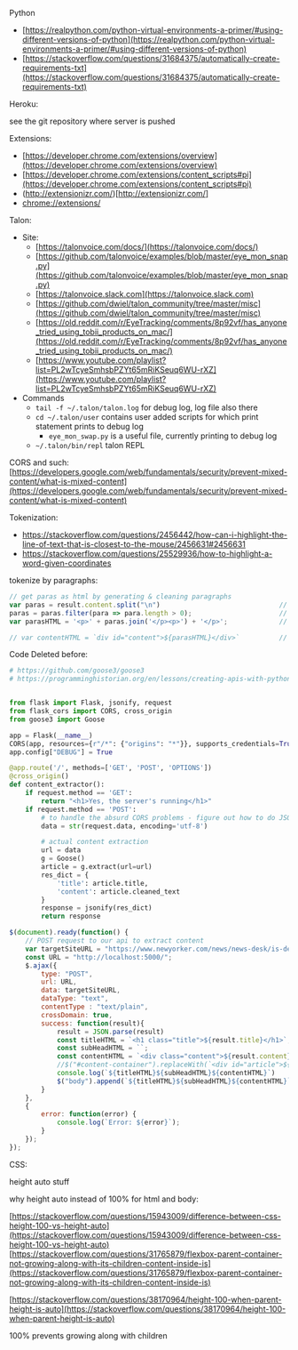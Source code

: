 Python 
* [https://realpython.com/python-virtual-environments-a-primer/#using-different-versions-of-python](https://realpython.com/python-virtual-environments-a-primer/#using-different-versions-of-python)
* [https://stackoverflow.com/questions/31684375/automatically-create-requirements-txt](https://stackoverflow.com/questions/31684375/automatically-create-requirements-txt)

Heroku:

see the git repository where server is pushed

Extensions:

* [https://developer.chrome.com/extensions/overview](https://developer.chrome.com/extensions/overview)
* [https://developer.chrome.com/extensions/content_scripts#pi](https://developer.chrome.com/extensions/content_scripts#pi)
* (http://extensionizr.com/)[http://extensionizr.com/]
* [chrome://extensions/](chrome://extensions/)


Talon:

* Site:
    * [https://talonvoice.com/docs/](https://talonvoice.com/docs/)
    * [https://github.com/talonvoice/examples/blob/master/eye_mon_snap.py](https://github.com/talonvoice/examples/blob/master/eye_mon_snap.py)
    * [https://talonvoice.slack.com](https://talonvoice.slack.com)
    * [https://github.com/dwiel/talon_community/tree/master/misc](https://github.com/dwiel/talon_community/tree/master/misc)
    * [https://old.reddit.com/r/EyeTracking/comments/8p92vf/has_anyone_tried_using_tobii_products_on_mac/](https://old.reddit.com/r/EyeTracking/comments/8p92vf/has_anyone_tried_using_tobii_products_on_mac/)
    * [https://www.youtube.com/playlist?list=PL2wTcyeSmhsbPZYt65mRiKSeuq6WU-rXZ](https://www.youtube.com/playlist?list=PL2wTcyeSmhsbPZYt65mRiKSeuq6WU-rXZ)
* Commands
    * `tail -f ~/.talon/talon.log` for debug log, log file also there
    * `cd ~/.talon/user` contains user added scripts for which print statement prints to debug log
        * `eye_mon_swap.py` is a useful file, currently printing to debug log
    * `~/.talon/bin/repl` talon REPL





CORS and such: 
[https://developers.google.com/web/fundamentals/security/prevent-mixed-content/what-is-mixed-content](https://developers.google.com/web/fundamentals/security/prevent-mixed-content/what-is-mixed-content)


Tokenization:

* https://stackoverflow.com/questions/2456442/how-can-i-highlight-the-line-of-text-that-is-closest-to-the-mouse/2456631#2456631
* https://stackoverflow.com/questions/25529936/how-to-highlight-a-word-given-coordinates

tokenize by paragraphs:
```javascript
// get paras as html by generating & cleaning paragraphs
var paras = result.content.split("\n")                              // newlines mean para separators
paras = paras.filter(para => para.length > 0);                      // some empty strings therein
var parasHTML = '<p>' + paras.join('</p><p>') + '</p>';             // wrap each string in array with para tags

// var contentHTML = `div id="content">${parasHTML}</div>`          // put whatever you want in here, not used currently
```



Code Deleted before:

```python
# https://github.com/goose3/goose3
# https://programminghistorian.org/en/lessons/creating-apis-with-python-and-flask


from flask import Flask, jsonify, request
from flask_cors import CORS, cross_origin
from goose3 import Goose

app = Flask(__name__)
CORS(app, resources={r"/*": {"origins": "*"}}, supports_credentials=True)
app.config["DEBUG"] = True

@app.route('/', methods=['GET', 'POST', 'OPTIONS'])
@cross_origin()
def content_extractor():
    if request.method == 'GET':
        return "<h1>Yes, the server's running</h1>"
    if request.method == 'POST':
        # to handle the absurd CORS problems - figure out how to do JSON
        data = str(request.data, encoding='utf-8')

        # actual content extraction
        url = data
        g = Goose()
        article = g.extract(url=url)
        res_dict = {
            'title': article.title,
            'content': article.cleaned_text
        }
        response = jsonify(res_dict)
        return response
```


```javascript
$(document).ready(function() {
    // POST request to our api to extract content
    var targetSiteURL = "https://www.newyorker.com/news/news-desk/is-deep-learning-a-revolution-in-artificial-intelligence";
    const URL = "http://localhost:5000/";
    $.ajax({
        type: "POST",
        url: URL,
        data: targetSiteURL,
        dataType: "text",
        contentType : "text/plain",
        crossDomain: true,
        success: function(result){
            result = JSON.parse(result)
            const titleHTML = `<h1 class="title">${result.title}</h1>`;
            const subHeadHTML = ``;
            const contentHTML = `<div class="content">${result.content}</div>`;
            //$("#content-container").replaceWith(`<div id="article">${titleHTML}${subHeadHTML}${contentHTML}</div>`);
            console.log(`${titleHTML}${subHeadHTML}${contentHTML}`)
            $("body").append(`${titleHTML}${subHeadHTML}${contentHTML}`);
        }
    },
    {
        error: function(error) {
            console.log(`Error: ${error}`);
        }
    });
});
```


CSS:

height auto stuff

why height auto instead of 100% for html and body:

[https://stackoverflow.com/questions/15943009/difference-between-css-height-100-vs-height-auto](https://stackoverflow.com/questions/15943009/difference-between-css-height-100-vs-height-auto)
[https://stackoverflow.com/questions/31765879/flexbox-parent-container-not-growing-along-with-its-children-content-inside-is](https://stackoverflow.com/questions/31765879/flexbox-parent-container-not-growing-along-with-its-children-content-inside-is)

[https://stackoverflow.com/questions/38170964/height-100-when-parent-height-is-auto](https://stackoverflow.com/questions/38170964/height-100-when-parent-height-is-auto)

100% prevents growing along with children

